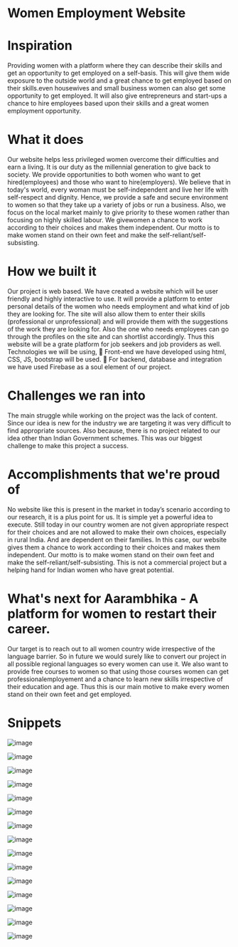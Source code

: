 # Women Employment Website
# Inspiration
Providing women with a platform where they can describe their skills and get an opportunity to get employed on a self-basis. This will give them wide exposure to the outside world and a great chance to get employed based on their skills.even housewives and small business women can also get some opportunity to get employed. It will also give entrepreneurs and start-ups a chance to hire employees based upon their skills and a great women employment opportunity.

# What it does
Our website helps less privileged women overcome their difficulties and earn a living. It is our duty as the millennial generation to give back to society. We provide opportunities to both women who want to get hired(employees) and those who want to hire(employers). We believe that in today's world, every woman must be self-independent and live her life with self-respect and dignity. Hence, we provide a safe and secure environment to women so that they take up a variety of jobs or run a business. Also, we focus on the local market mainly to give priority to these women rather than focusing on highly skilled labour. We givewomen a chance to work according to their choices and makes them independent. Our motto is to make women stand on their own feet and make the self-reliant/self-subsisting.

# How we built it
Our project is web based. We have created a website which will be user friendly and highly interactive to use. It will provide a platform to enter personal details of the women who needs employment and what kind of job they are looking for. The site will also allow them to enter their skills (professional or unprofessional) and will provide them with the suggestions of the work they are looking for. Also the one who needs employees can go through the profiles on the site and can shortlist accordingly. Thus this website will be a grate platform for job seekers and job providers as well. Technologies we will be using,  Front-end we have developed using html, CSS, JS, bootstrap will be used.  For backend, database and integration we have used Firebase as a soul element of our project.

# Challenges we ran into
The main struggle while working on the project was the lack of content. Since our idea is new for the industry we are targeting it was very difficult to find appropriate sources. Also because, there is no project related to our idea other than Indian Government schemes. This was our biggest challenge to make this project a success.

# Accomplishments that we're proud of
No website like this is present in the market in today’s scenario according to our research, it is a plus point for us. It is simple yet a powerful idea to execute. Still today in our country women are not given appropriate respect for their choices and are not allowed to make their own choices, especially in rural India. And are dependent on their families. In this case, our website gives them a chance to work according to their choices and makes them independent. Our motto is to make women stand on their own feet and make the self-reliant/self-subsisting. This is not a commercial project but a helping hand for Indian women who have great potential.

# What's next for Aarambhika - A platform for women to restart their career.
Our target is to reach out to all women country wide irrespective of the language barrier. So in future we would surely like to convert our project in all possible regional languages so every women can use it. We also want to provide free courses to women so that using those courses women can get professionalemployement and a chance to learn new skills irrespective of their education and age. Thus this is our main motive to make every women stand on their own feet and get employed.

# Snippets
![image](https://github.com/user-attachments/assets/384269a1-1bfa-4061-9016-c606180078dc)

![image](https://github.com/user-attachments/assets/a175a2a6-38fe-4edb-8431-38f0d92e5eb1)

![image](https://github.com/user-attachments/assets/03ac978d-ac7c-41eb-a742-34f6b2f7ab9a)

![image](https://github.com/user-attachments/assets/743dd0b2-a395-47ba-94f4-aacf4b0e8d77)

![image](https://github.com/user-attachments/assets/6ae2eb53-0e48-4f1a-a081-01324f401bae)

![image](https://github.com/user-attachments/assets/57b3d2de-3377-4861-ac66-7a088ace8627)

![image](https://github.com/user-attachments/assets/98ce1c63-a767-4d73-ae22-2b948109fe63)

![image](https://github.com/user-attachments/assets/1245bbe6-09fc-4e7d-9c0e-7fa8c7934ff2)

![image](https://github.com/user-attachments/assets/bb12f48f-4505-466d-84eb-abc6a45c9be7)

![image](https://github.com/user-attachments/assets/3e684f14-fac8-4be3-89db-6ddd06f4901a)

![image](https://github.com/user-attachments/assets/00786d1c-2db0-4482-8f60-722a73cf1746)

![image](https://github.com/user-attachments/assets/bd3a42c9-7aa3-4e6c-8762-8446e9545817)

![image](https://github.com/user-attachments/assets/deae73e2-99c5-4193-8c96-8dbeb6df9388)

![image](https://github.com/user-attachments/assets/3287284f-7fe4-4f84-8299-f5cda314f294)

![image](https://github.com/user-attachments/assets/d5bf08ea-6270-4bb6-a43f-1d3b7556b9fe)




